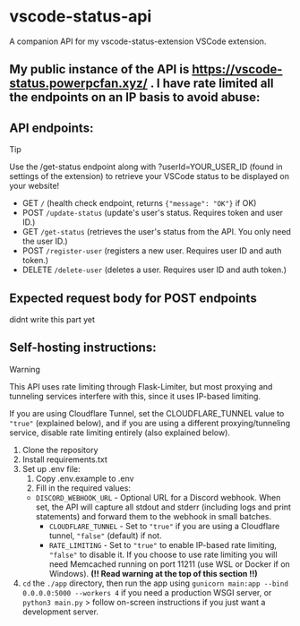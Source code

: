 # vscode-status-api

A companion API for my vscode-status-extension VSCode extension.

My public instance of the API is https://vscode-status.powerpcfan.xyz/ . I have rate limited all the endpoints on an IP basis to avoid abuse:
- 

## API endpoints:

> [!TIP]
> Use the /get-status endpoint along with ?userId=YOUR_USER_ID (found in settings of the extension) to retrieve your VSCode status to be displayed on your website!

- GET `/` (health check endpoint, returns `{"message": "OK"}` if OK)
- POST `/update-status` (update's user's status. Requires token and user ID.)
- GET `/get-status` (retrieves the user's status from the API. You only need the user ID.)
- POST `/register-user` (registers a new user. Requires user ID and auth token.)
- DELETE `/delete-user` (deletes a user. Requires user ID and auth token.)

## Expected request body for POST endpoints
didnt write this part yet

## Self-hosting instructions:

> [!WARNING]
> This API uses rate limiting through Flask-Limiter, but most proxying and tunneling services interfere with this, since it uses IP-based limiting. 
> 
> If you are using Cloudflare Tunnel, set the CLOUDFLARE_TUNNEL value to `"true"` (explained below), and if you are using a different proxying/tunneling service, disable rate limiting entirely (also explained below).

1. Clone the repository
2. Install requirements.txt
3. Set up .env file:
   1. Copy .env.example to .env
   2. Fill in the required values:
   - `DISCORD_WEBHOOK_URL` - Optional URL for a Discord webhook. When set, the API will capture all stdout and stderr (including logs and print statements) and forward them to the webhook in small batches.
      - `CLOUDFLARE_TUNNEL` - Set to `"true"` if you are using a Cloudflare tunnel, `"false"` (default) if not.
      - `RATE_LIMITING` - Set to `"true"` to enable IP-based rate limiting, `"false"` to disable it. If you choose to use rate limiting you will need Memcached running on port 11211 (use WSL or Docker if on Windows). **(!! Read warning at the top of this section !!)**
4. `cd` the `./app` directory, then run the app using `gunicorn main:app --bind 0.0.0.0:5000 --workers 4` if you need a production WSGI server, or `python3 main.py` \> follow on-screen instructions if you just want a development server.
